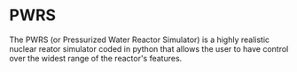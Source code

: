 # PWRS
The PWRS (or Pressurized Water Reactor Simulator) is a highly realistic nuclear reator simulator coded in python that allows the user to have control over the widest range of the reactor's features.
